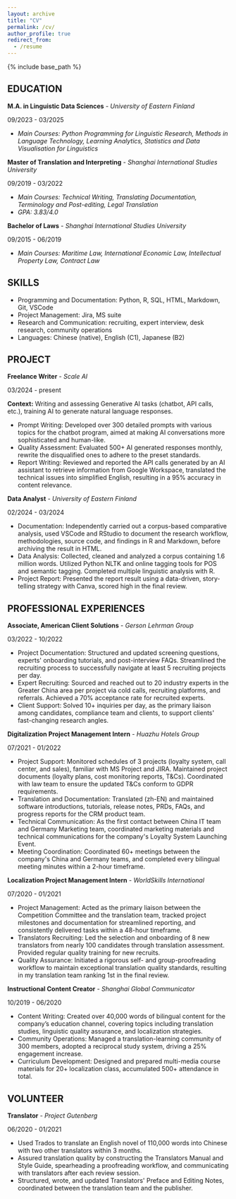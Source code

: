 ```yaml
---
layout: archive
title: "CV"
permalink: /cv/
author_profile: true
redirect_from:
  - /resume
---
```


{% include base_path %}

## EDUCATION
**M.A. in Linguistic Data Sciences** - *University of Eastern Finland* 

09/2023 - 03/2025

  - *Main Courses: Python Programming for Linguistic Research, Methods in Language Technology, Learning Analytics, Statistics and Data Visualisation for Linguistics*

**Master of Translation and Interpreting** - *Shanghai International Studies University*        

09/2019 - 03/2022

  - *Main Courses: Technical Writing, Translating Documentation, Terminology and Post-editing, Legal Translation*
  - *GPA: 3.83/4.0*

**Bachelor of Laws** - *Shanghai International Studies University*    

09/2015 - 06/2019

  - *Main Courses: Maritime Law, International Economic Law, Intellectual Property Law, Contract Law*

## SKILLS
- Programming and Documentation: Python, R, SQL, HTML, Markdown, Git, VSCode 
- Project Management: Jira, MS suite
- Research and Communication: recruiting, expert interview, desk research, community operations
- Languages: Chinese (native), English (C1), Japanese (B2)

## PROJECT
**Freelance Writer** - *Scale AI*

03/2024 - present 

**Context:** Writing and assessing Generative AI tasks (chatbot, API calls, etc.), training AI to generate natural language responses. 

- Prompt Writing: Developed over 300 detailed prompts with various topics for the chatbot program, aimed at making AI conversations more sophisticated and human-like. 
- Quality Assessment: Evaluated 500+ AI generated responses monthly, rewrite the disqualified ones to adhere to the preset standards.
- Report Writing: Reviewed and reported the API calls generated by an AI assistant to retrieve information from Google Workspace, translated the technical issues into simplified English, resulting in a 95% accuracy in content relevance. 

**Data Analyst** - *University of Eastern Finland*      

02/2024 - 03/2024

- Documentation: Independently carried out a corpus-based comparative analysis, used VSCode and RStudio to document the research workflow, methodologies, source code, and findings in R and Markdown, before archiving the result in HTML. 
- Data Analysis: Collected, cleaned and analyzed a corpus containing 1.6 million words. Utilized Python NLTK and online tagging tools for POS and semantic tagging. Completed multiple linguistic analysis with R. 
- Project Report: Presented the report result using a data-driven, story-telling strategy with Canva, scored high in the final review. 
  
## PROFESSIONAL EXPERIENCES
**Associate, American Client Solutions** - *Gerson Lehrman Group*      

03/2022 - 10/2022

- Project Documentation: Structured and updated screening questions, experts' onboarding tutorials, and post-interview FAQs. Streamlined the recruiting process to successfully navigate at least 5 recruiting projects per day. 
- Expert Recruiting: Sourced and reached out to 20 industry experts in the Greater China area per project via cold calls, recruiting platforms, and referrals. Achieved a 70% acceptance rate for recruited experts.
- Client Support: Solved 10+ inquiries per day, as the primary liaison among candidates, compliance team and clients, to support clients' fast-changing research angles. 

**Digitalization Project Management Intern** - *Huazhu Hotels Group*        

07/2021 - 01/2022

- Project Support: Monitored schedules of 3 projects (loyalty system, call center, and sales), familiar with MS Project and JIRA. Maintained project documents (loyalty plans, cost monitoring reports, T&Cs). Coordinated with law team to ensure the updated T&Cs conform to GDPR requirements. 
- Translation and Documentation: Translated (zh-EN) and maintained software introductions, tutorials, release notes, PRDs, FAQs, and progress reports for the CRM product team. 
- Technical Communication: As the first contact between China IT team and Germany Marketing team, coordinated marketing materials and technical communications for the company's Loyalty System Launching Event. 
- Meeting Coordination: Coordinated 60+ meetings between the company's China and Germany teams, and completed every bilingual meeting minutes within a 2-hour timeframe.

**Localization Project Management Intern** - *WorldSkills International*        

07/2020 - 01/2021

- Project Management: Acted as the primary liaison between the Competition Committee and the translation team, tracked project milestones and documentation for streamlined reporting, and consistently delivered tasks within a 48-hour timeframe.
- Translators Recruiting: Led the selection and onboarding of 8 new translators from nearly 100 candidates through translation assessment. Provided regular quality training for new recruits.
- Quality Assurance: Initiated a rigorous self- and group-proofreading workflow to maintain exceptional translation quality standards, resulting in my translation team ranking 1st in the final review.

**Instructional Content Creator** - *Shanghai Global Communicator*        

10/2019 - 06/2020

- Content Writing: Created over 40,000 words of bilingual content for the company’s education channel, covering topics including translation studies, linguistic quality assurance, and localization strategies.
- Community Operations: Managed a translation-learning community of 300 members, adopted a reciprocal study system, driving a 25% engagement increase.
- Curriculum Development: Designed and prepared multi-media course materials for 20+ localization class, accumulated 500+ attendance in total.

## VOLUNTEER 
**Translator** - *Project Gutenberg*        

06/2020 - 01/2021

- Used Trados to translate an English novel of 110,000 words into Chinese with two other translators within 3 months.
- Assured translation quality by constructing the Translators Manual and Style Guide, spearheading a proofreading workflow, and communicating with translators after each review session.
- Structured, wrote, and updated Translators' Preface and Editing Notes, coordinated between the translation team and the publisher. 
